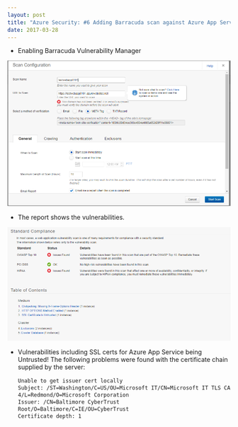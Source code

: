 ```yaml
---
layout: post
title: "Azure Security: #6 Adding Barracuda scan against Azure App Service"
date: 2017-03-28
---
```



- Enabling Barracuda Vulnerability Manager

![](/images/New-Vulerability-Scan-01.png)

- The report shows the vulnerabilities.  

![](/images/New-Vulerability-Scan-02.png)

- Vulnerabilities including SSL certs for Azure App Service being Untrusted!
      The following problems were found with the certificate chain supplied by the server: 

      Unable to get issuer cert locally
      Subject: /ST=Washington/C=US/OU=Microsoft IT/CN=Microsoft IT TLS CA 4/L=Redmond/O=Microsoft Corporation
      Issuer: /CN=Baltimore CyberTrust Root/O=Baltimore/C=IE/OU=CyberTrust
      Certificate depth: 1